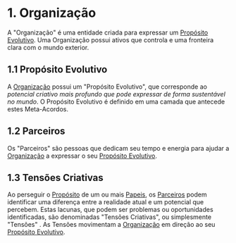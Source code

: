 # 1. <span id="organizacao">Organização</span>

A "Organização" é uma entidade criada para expressar um [Propósito Evolutivo][proposito-evolutivo]. Uma Organização possui ativos que controla e uma fronteira clara com o mundo exterior.

## 1.1 <span id="proposito-evolutivo">Propósito Evolutivo</span>

A [Organização][organizacao] possui um "Propósito Evolutivo", que corresponde ao _potencial criativo mais profundo que pode expressar de forma sustentável no mundo_. O Propósito Evolutivo é definido em uma camada que antecede estes Meta-Acordos.

## 1.2 <span id="parceiros">Parceiros</span>

Os "Parceiros" são pessoas que dedicam seu tempo e energia para ajudar a [Organização][organizacao] a expressar o seu [Propósito Evolutivo][proposito-evolutivo].

## 1.3 <span id="tensoes">Tensões Criativas</span>

Ao perseguir o [Propósito][papeis] de um ou mais [Papeis][papeis], os [Parceiros](organizacao.md#parceiros) podem identificar uma diferença entre a realidade atual e um potencial que percebem. Estas lacunas, que podem ser problemas ou oportunidades identificadas, são denominadas "Tensões Criativas", ou simplesmente "Tensões" . As Tensões movimentam a [Organização][organizacao] em direção ao seu [Propósito Evolutivo][proposito-evolutivo].

[organizacao]: #organizacao
[papeis]: estrutura-organizacional.md#papeis
[proposito-evolutivo]: organizacao.md#proposito-evolutivo
[estrutura-organizacional]: estrutura-organizacional.md
[circulos]: estrutura-organizacional.md#circulos
